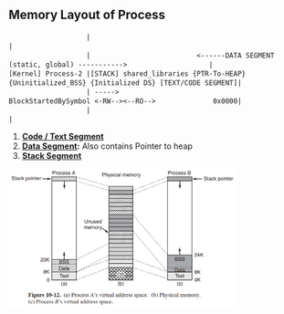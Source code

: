 ## Memory Layout of Process
```console
                   |                                                                                               |
                   |                          <------DATA SEGMENT (static, global) ----------->                    |
[Kernel] Process-2 |[STACK] shared_libraries {PTR-To-HEAP} {Uninitialized_BSS} {Initialized DS} [TEXT/CODE SEGMENT]|
                   | ----->                                BlockStartedBySymbol <-RW--><--RO-->              0x0000|
                   |                                                                                               |
```
1. **[Code / Text Segment](Code_Segment)**
2. **[Data Segment](Data_Segment):** Also contains Pointer to heap
3. **[Stack Segment](Stack)**

<img src=memory-layout-of-process.PNG width=400/>
